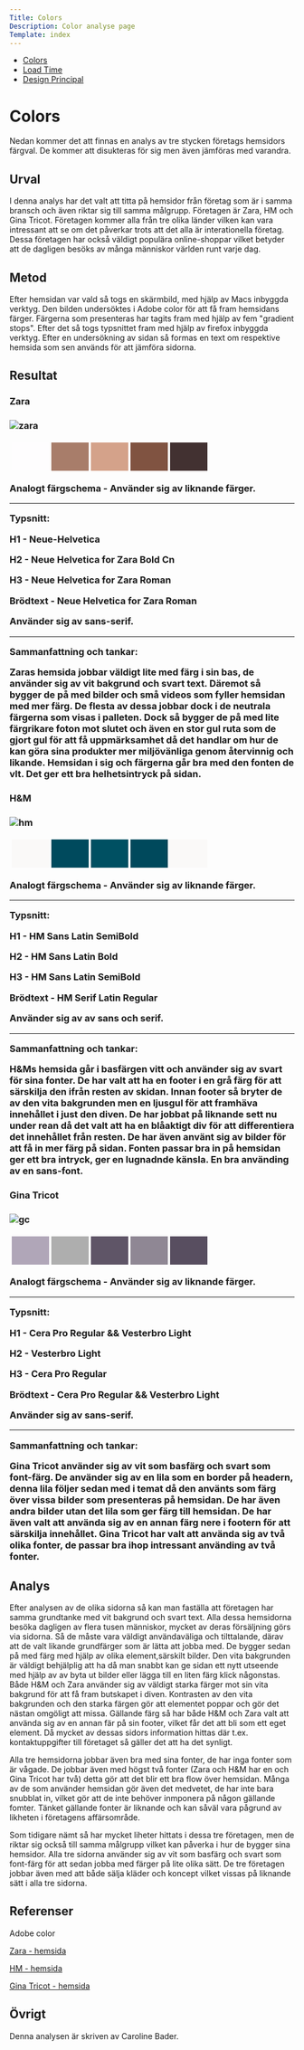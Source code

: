 ```yaml
---
Title: Colors
Description: Color analyse page
Template: index
---
```


<div class="kmom-div list-box content-desktop">
    <ul>
        <li><a href="01_colors" class="report-link active" aria-label="colors">Colors</a></li>
        <li><a href="02_load" class="report-link" aria-label="load time">Load Time</a></li>
        <li><a href="03_design_principles" class="report-link" aria-label="design principal">Design Principal</a></li>
    </ul>
</div>

<h1>Colors</h1>

<p>Nedan kommer det att finnas en analys av tre stycken företags hemsidors färgval. De kommer att disukteras för sig men även jämföras med  varandra.
</p>

<h2 class="analysis-h2">Urval</h2>

I denna analys har det valt att titta på hemsidor från företag som är i samma bransch och även riktar sig till samma målgrupp. Företagen är Zara, HM och Gina Tricot. Företagen kommer alla från tre olika länder vilken kan vara intressant att se om det påverkar trots att det alla är interationella företag. Dessa företagen har också väldigt populära online-shoppar vilket betyder att de dagligen besöks av många människor världen runt varje dag. 

<h2 class="analysis-h2">Metod</h2>

<p>Efter hemsidan var vald så togs en skärmbild, med hjälp av Macs inbyggda verktyg. Den bilden undersöktes i Adobe color för att få fram  hemsidans färger. Färgerna som presenteras har tagits fram med hjälp av fem "gradient stops". Efter det så togs typsnittet fram med hjälp av firefox inbyggda verktyg. Efter en undersökning av sidan så formas en text om respektive hemsida som sen används för att jämföra sidorna.
</p>

<h2 class="analysis-h2">Resultat</h2>

<div class="webpage-div">
    <h3 class="analysis-h3">Zara<h3>
    <img src="{{ base_url }}../../../assets/img/zara.png" alt="zara">
    <table style="border-spacing: 4px; border-collapse: separate">
        <tr>
        <td style="height: 50px; width: 50px; background-color: #FEFDFE">
        <td style="height: 50px; width: 50px; background-color: #A87D6A">
        <td style="height: 50px; width: 50px; background-color: #D4A28A">
        <td style="height: 50px; width: 50px; background-color: #805341">
        <td style="height: 50px; width: 50px; background-color: #423131">
        </tr>
    </table>
    <p>Analogt färgschema - Använder sig av liknande färger.</p>
    <hr>
    <p>Typsnitt:</p>
    <p>H1 - Neue-Helvetica</p>
    <p>H2 - Neue Helvetica for Zara Bold Cn</p>
    <p>H3 - Neue Helvetica for Zara Roman</p>
    <p>Brödtext - Neue Helvetica for Zara Roman</p>
    <p>Använder sig av sans-serif.</p>
    <hr>
    <p>Sammanfattning och tankar:</p>
    <p>Zaras hemsida jobbar väldigt lite med färg i sin bas, de använder sig av vit bakgrund och svart text. Däremot så bygger de på med
        bilder och små videos som fyller hemsidan med mer färg. De flesta av dessa jobbar dock i de neutrala färgerna som visas i palleten.
        Dock så bygger de på med lite färgrikare foton mot slutet och även en stor gul ruta som de gjort gul för att få uppmärksamhet då 
        det handlar om hur de kan göra sina produkter mer miljövänliga genom återvinnig och likande. Hemsidan i sig och färgerna går bra med 
        den fonten de vlt. Det ger ett bra helhetsintryck på sidan.
    </p>
</div>

<div class="webpage-div">
    <h3 class="analysis-h3">H&M<h3>
    <img src="{{ base_url }}../../../assets/img/hm.png" alt="hm">
    <table style="border-spacing: 4px; border-collapse: separate">
        <tr>
        <td style="height: 50px; width: 50px; background-color: #FAF9F8">
        <td style="height: 50px; width: 50px; background-color: #004A5D">
        <td style="height: 50px; width: 50px; background-color: #005062">
        <td style="height: 50px; width: 50px; background-color: #00495C">
        <td style="height: 50px; width: 50px; background-color: #FAF9F8">
        </tr>
    </table>
    <p>Analogt färgschema - Använder sig av liknande färger.</p>
    <hr>
    <p>Typsnitt:</p>
    <p>H1 - HM Sans Latin SemiBold</p>
    <p>H2 - HM Sans Latin Bold</p>
    <p>H3 - HM Sans Latin SemiBold</p>
    <p>Brödtext - HM Serif Latin Regular</p>
    <p>Använder sig av av sans och serif.</p>
    <hr>
    <p>Sammanfattning och tankar:</p>
    <p>H&Ms hemsida går i basfärgen vitt och använder sig av svart för sina fonter. De har valt att ha en footer i en grå färg för 
        att särskilja den ifrån resten av skidan. Innan footer så bryter de av den vita bakgrunden men en ljusgul för att framhäva innehållet i just den diven. De har jobbat på liknande sett nu under rean då det valt att ha en blåaktigt div för att differentiera det innehållet från resten. De har även använt sig av bilder för att få in mer färg på sidan. Fonten passar bra in på hemsidan ger ett bra intryck, ger en lugnadnde känsla. En bra använding av en sans-font.
    </p>
</div>

<div class="webpage-div">
    <h3 class="analysis-h3">Gina Tricot<h3>
    <img src="{{ base_url }}../../../assets/img/gc.png" alt="gc">
    <table style="border-spacing: 4px; border-collapse: separate">
        <tr>
        <td style="height: 50px; width: 50px; background-color: #B0A6B8">
        <td style="height: 50px; width: 50px; background-color: #AEAEAE">
        <td style="height: 50px; width: 50px; background-color: #5F5567">
        <td style="height: 50px; width: 50px; background-color: #8F8794">
        <td style="height: 50px; width: 50px; background-color: #584E60">
        </tr>
    </table>
    <p>Analogt färgschema - Använder sig av liknande färger.</p>
    <hr>
    <p>Typsnitt:</p>
    <p>H1 - Cera Pro Regular && Vesterbro Light</p>
    <p>H2 - Vesterbro Light</p>
    <p>H3 - Cera Pro Regular</p>
    <p>Brödtext - Cera Pro Regular && Vesterbro Light</p>
    <p>Använder sig av sans-serif.</p>
    <hr>
    <p>Sammanfattning och tankar:</p>
    <p> Gina Tricot använder sig av vit som basfärg och svart som font-färg. De använder sig av en lila som en border på headern, 
        denna lila följer sedan med i temat då den använts som färg över vissa bilder som presenteras på hemsidan. De har även andra bilder utan det lila som ger färg till hemsidan. De har även valt att använda sig av en annan färg nere i footern för att särskilja innehållet. Gina Tricot har valt att använda sig av två olika fonter, de passar bra ihop intressant använding av två fonter.  
    </p>
</div>


<h2 class="analysis-h2">Analys</h2>

<p>Efter analysen av de olika sidorna så kan man faställa att företagen har samma grundtanke med vit bakgrund och svart text. Alla dessa    hemsidorna besöka dagligen av flera tusen människor, mycket av deras försäljning görs via sidorna. Så de måste vara väldigt användaväliga och tilttalande, därav att de valt likande grundfärger som är lätta att jobba med. De bygger sedan på med färg med hjälp av olika element,särskilt bilder. Den vita bakgrunden är väldigt behjälplig att ha då man snabbt kan ge sidan ett nytt utseende med hjälp av av byta ut bilder eller lägga till en liten färg klick någonstas. Både H&M och Zara använder sig av väldigt starka färger mot sin vita bakgrund för att få fram butskapet i diven. Kontrasten av den vita bakgrunden och den starka färgen gör att elementet poppar och gör det nästan omgöligt att missa. Gällande färg så har både H&M och Zara valt att använda sig av en annan fär på sin footer, vilket får det att bli som ett eget element. Då mycket av dessas sidors information hittas där t.ex. kontaktuppgifter till företaget så gäller det att ha det synligt. 
</p>
<p>
Alla tre hemsidorna jobbar även bra med sina fonter, de har inga fonter som är vågade. De jobbar även med högst två fonter (Zara och H&M har en och Gina Tricot har två) detta gör att det blir ett bra flow över hemsidan. Många av de som använder hemsidan gör även det medvetet, de har inte bara snubblat in, vilket gör att de inte behöver inmponera på någon gällande fomter. Tänket gällande fonter är liknande och kan såväl vara pågrund av likheten i företagens affärsområde.
</p>
<p>
Som tidigare nämt så har mycket liheter hittats i dessa tre företagen, men de riktar sig också till samma målgrupp vilket kan påverka i hur de bygger sina hemsidor. Alla tre sidorna använder sig av vit som basfärg och svart som font-färg för att sedan jobba med färger på lite olika sätt. De tre företagen jobbar även med att både sälja kläder och koncept vilket vissas på liknande sätt i alla tre sidorna. 
</p>

<h2 class="analysis-h2">Referenser</h2>

<p>Adobe color</p>
<p class="analysis-link"><a href="https://www.zara.com/es/" aria-label="zara">Zara - hemsida</a></p>
<p class="analysis-link"><a href="https://www2.hm.com/es_es/index.html" aria-label="hm">HM - hemsida</a></p>
<p class="analysis-link"><a href="https://www.ginatricot.com/eu" aria-label="gina tricot">Gina Tricot -  hemsida</a></p>

<h2 class="analysis-h2">Övrigt</h2>

<p>Denna analysen är skriven av Caroline Bader.</p>